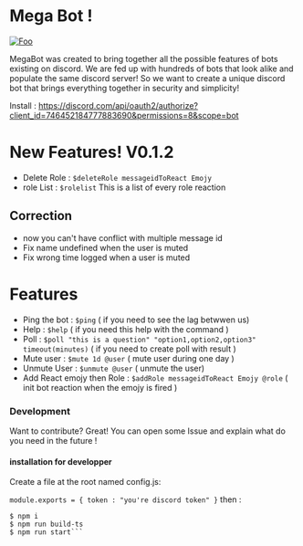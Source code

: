 # Mega Bot ! 

[![Foo](https://img.shields.io/badge/Online-True-brightgreen)](https://github.com/MagnusDot/MegaBot/)


MegaBot was created to bring together all the possible features of bots existing on discord. We are fed up with hundreds of bots that look alike and populate the same discord server! So we want to create a unique discord bot that brings everything together in security and simplicity!

Install : https://discord.com/api/oauth2/authorize?client_id=746452184777883690&permissions=8&scope=bot


# New Features! V0.1.2
- Delete Role : ```$deleteRole messageidToReact Emojy```
- role List : ```$rolelist``` This is a list of every role reaction

## Correction 
- now you can't have conflict with multiple message id
- Fix name undefined when the user is muted
- Fix wrong time logged when a user is muted

# Features 

  - Ping the bot : ```$ping``` ( if you need to see the lag betwwen us)
  - Help : ```$help``` ( if you need this help with the command )
  - Poll : ```$poll "this is a question" "option1,option2,option3" timeout(minutes)``` ( if you need to create poll with result )
  - Mute user : ```$mute 1d @user``` ( mute user during one day )
  - Unmute User : ```$unmute @user``` ( unmute the user)
  - Add React emojy then Role : ```$addRole messageidToReact Emojy @role``` ( init bot reaction when the emojy is fired )


### Development

Want to contribute? Great! 
You can open some Issue and explain what do you need in the future ! 

#### installation for developper

Create a file at the root named config.js:

`module.exports = { token : "you're discord token"
}`
then : 

```
$ npm i
$ npm run build-ts
$ npm run start```

